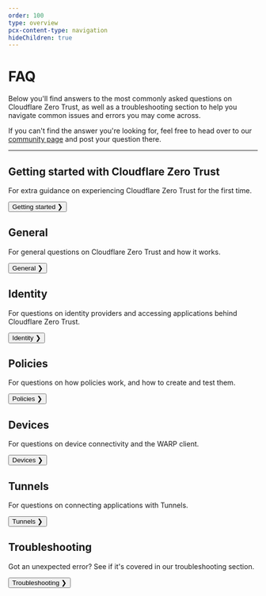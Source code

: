 ```yaml
---
order: 100
type: overview
pcx-content-type: navigation
hideChildren: true
---
```


# FAQ

<ContentColumn>

Below you'll find answers to the most commonly asked questions on Cloudflare Zero Trust, as well as a troubleshooting section to help you navigate common issues and errors you may come across.

If you can't find the answer you're looking for, feel free to head over to our [community page](https://community.cloudflare.com/) and post your question there. 

</ContentColumn>

---------------

## Getting started with Cloudflare Zero Trust

For extra guidance on experiencing Cloudflare Zero Trust for the first time.

<Button type="primary" href="/faq/teams-getting-started-faq/">Getting started  ❯</Button>

## General

For general questions on Cloudflare Zero Trust and how it works.

<Button type="primary"  href="/faq/teams-general-faq/">General  ❯</Button>

## Identity

For questions on identity providers and accessing applications behind Cloudflare Zero Trust.

<Button type="primary" href="/faq/teams-authentication-faq/">Identity ❯</Button>

## Policies

For questions on how policies work, and how to create and test them.

<Button type="primary"  href="/faq/teams-policies-faq/">Policies ❯</Button>

## Devices

For questions on device connectivity and the WARP client.

<Button type="primary" href="/faq/teams-devices-faq/">Devices ❯</Button>

## Tunnels

For questions on connecting applications with Tunnels.

<Button type="primary"  href="/faq/cloudflare-tunnels-faq/">Tunnels ❯</Button>

## Troubleshooting

Got an unexpected error? See if it's covered in our troubleshooting section.

<Button type="primary" href="/faq/teams-troubleshooting/">Troubleshooting ❯</Button>